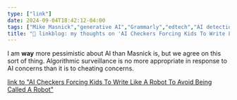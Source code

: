 ```yaml
---
type: ["link"]
date: 2024-09-04T18:42:12-04:00
tags: ["Mike Masnick","generative AI","Grammarly","edtech","AI detection"]
title: "🔗 linkblog: my thoughts on 'AI Checkers Forcing Kids To Write Like A Robot To Avoid Being Called A Robot'"
---
```

I am **way** more pessimistic about AI than Masnick is, but we agree on this sort of thing. Algorithmic surveillance is no more appropriate in response to AI concerns than it is to cheating concerns.

[link to "AI Checkers Forcing Kids To Write Like A Robot To Avoid Being Called A Robot"](https://www.techdirt.com/2024/09/04/ai-checkers-forcing-kids-to-write-like-a-robot-to-avoid-being-called-a-robot/)

